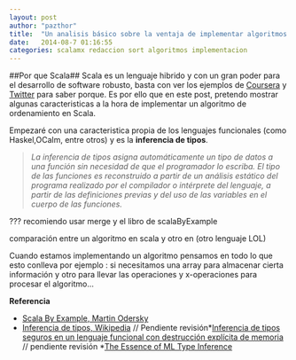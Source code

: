 ```yaml
---
layout: post
author: "pazthor"
title:  "Un analisis básico sobre la ventaja de implementar algoritmos en el lenguaje Scala"
date:   2014-08-7 01:16:55
categories: scalamx redaccion sort algoritmos implementacion 
---
```

##Por que Scala##
Scala es un lenguaje hibrido y con un gran poder para el desarrollo de software robusto, basta con ver los ejemplos de  [Coursera](https://tech.coursera.org/blog/2014/02/18/why-we-love-scala-at-coursera/) y [Twitter](http://www.artima.com/scalazine/articles/twitter_on_scala.html) para saber porque. Es por ello que en este post, pretendo mostrar algunas caracteristicas a la hora de implementar un algoritmo de ordenamiento en Scala.


Empezaré con una caracteristica propia de los lenguajes funcionales (como Haskel,OCalm, entre otros) y es la **inferencia de tipos**. 
> *La inferencia de tipos asigna automáticamente un tipo de datos a una función sin necesidad de que el programador lo escriba. El tipo de las funciones es reconstruido a partir de un análisis estático del programa realizado por el compilador o intérprete del lenguaje, a partir de las definiciones previas y del uso de las variables en el cuerpo de las funciones.*


??? recomiendo usar merge y el libro de scalaByExample


comparación  entre un algoritmo en scala y otro en (otro lenguaje LOL)

Cuando estamos implementando un algoritmo pensamos en todo lo que esto conlleva por ejemplo : si necesitamos una array para almacenar cierta información y otro para llevar  las operaciones y x-operaciones para procesar el algoritmo...



**Referencia**
* [Scala By Example, Martin Odersky](http://www.scala-lang.org/docu/files/ScalaByExample.pdf)
* [Inferencia de tipos, Wikipedia](http://es.wikipedia.org/wiki/Inferencia_de_tipos)
// Pendiente revisión*[Inferencia de tipos seguros en un lenguaje funcional con destrucción explícita de memoria](http://dalila.sip.ucm.es/~manuel/papers/master.pdf)
// pendiente revisión *[The Essence of ML Type Inference](http://www.cs.cmu.edu/~rwh/courses/refinements/papers/PottierRemy04/hmx.pdf)


